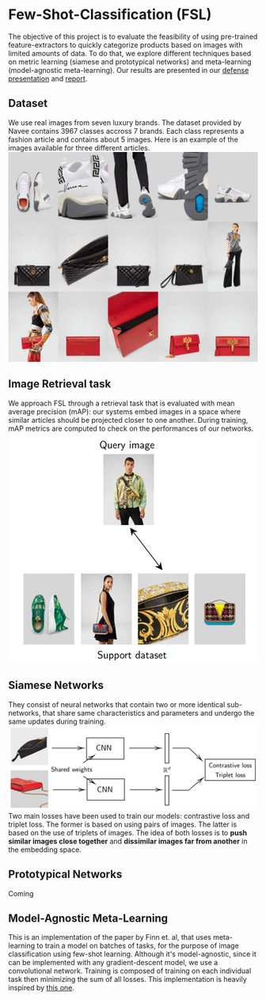# Few-Shot-Classification (FSL)
The objective of this project is to evaluate the feasibility of using pre-trained feature-extractors to quickly categorize products based on images with limited amounts of data. To do that, we explore different techniques based on metric learning (siamese and prototypical networks) and meta-learning (model-agnostic meta-learning). Our results are presented in our [defense presentation](https://github.com/carlossantosgarcia/few-shot-classification/blob/main/project%20defense/presentation.pdf) and [report](https://github.com/carlossantosgarcia/few-shot-classification/blob/main/project%20defense/report.pdf).

## Dataset
We use real images from seven luxury brands. The dataset provided by Navee contains 3967 classes accross 7 brands. Each class represents a fashion article and contains about 5 images. Here is an example of the images available for three different articles.
![img](https://github.com/carlossantosgarcia/few-shot-classification/blob/main/images/example.png)

## Image Retrieval task 
We approach FSL through a retrieval task that is evaluated with mean average precision (mAP): our systems embed images in a space where similar articles should be projected closer to one another. During training, mAP metrics are computed to check on the performances of our networks.
![img](https://github.com/carlossantosgarcia/few-shot-classification/blob/main/images/retrieval.png)

## Siamese Networks
They consist of neural networks that contain two or more identical sub-networks, that share same characteristics and parameters and undergo the same updates during training.
![img](https://github.com/carlossantosgarcia/few-shot-classification/blob/main/images/siamese_networks_diagram.png)
Two main losses have been used to train our models: contrastive loss and triplet loss. The former is based on using pairs of images. The latter is based on the use of triplets of images. The idea of both losses is to **push similar images close together** and **dissimilar images far from another** in the embedding space. 

## Prototypical Networks
Coming

## Model-Agnostic Meta-Learning
This is an implementation of the paper by Finn et. al, that uses meta-learning to train a model on batches of tasks, for the purpose of image classification using few-shot 
learning. Although it's model-agnostic, since it can be implemented with any gradient-descent model, we use a convolutional network. Training is composed of training on each
individual task then minimizing the sum of all losses. This implementation is heavily inspired by [this one](https://github.com/dragen1860/MAML-Pytorch).
